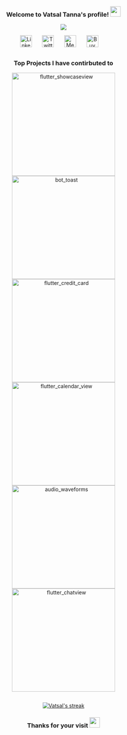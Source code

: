 <h3 align="center">
  Welcome to Vatsal Tanna's profile!
  <img src="https://media.giphy.com/media/hvRJCLFzcasrR4ia7z/giphy.gif" width="28">
</h3>

<!-- Typing SVG by DenverCoder1 - https://github.com/DenverCoder1/readme-typing-svg -->
<p align="center">
  <a href="https://github.com/DenverCoder1/readme-typing-svg"><img src="https://readme-typing-svg.herokuapp.com?font=Fira+Code&pause=100&color=f75c7e&center=true&vCenter=true&width=435&lines=Software+Engineer+%7C+Mentor+%7C+Trainer;Expertise+in+iOS+and+Flutter;4%2B+years+of+experience"></a>
</p>

<!-- Social icons section -->
<p align="center">
  <a href="https://in.linkedin.com/in/vatsal-tanna"><img width="32px" alt="Linkedin" title="Linkedin" src="https://img.icons8.com/ios-filled/50/f75c7e/linkedin.png"/></a>
  &#8287;&#8287;&#8287;&#8287;&#8287;
  <a href="https://twitter.com/tannavatsal"><img width="32px" alt="Twitter" title="Twitter" src="https://img.icons8.com/android/24/f75c7e/twitter.png"/></a>
  &#8287;&#8287;&#8287;&#8287;&#8287;
  <a href="https://medium.com/@vats.vt"><img width="32px" alt="Medium" title="Medium" src="https://img.icons8.com/ios-filled/50/f75c7e/medium-monogram--v1.png"/></a>
  &#8287;&#8287;&#8287;&#8287;&#8287;
   <a href="https://twitter.com/tannavatsal"><img width="32px" alt="Buy Me a Coffee" title="Buy Me a Coffee" src="https://img.icons8.com/ios-filled/50/f75c7e/coffee-to-go.png"/></a>
  &#8287;&#8287;&#8287;&#8287;&#8287;
</a>
</p>

##
<h3 align="center">
  Top Projects I have contirbuted to
</h3>

<!-- Small repo cards https://github.com/DenverCoder1/github-readme-stats (fork of anuraghazra/github-readme-stats) -->
<p align="center">
  <a href="https://github.com/SimformSolutionsPvtLtd/flutter_showcaseview"><img width="278" src="https://denvercoder1-github-readme-stats.vercel.app/api/pin/?username=SimformSolutionsPvtLtd&repo=flutter_showcaseview&theme=react&bg_color=1F222E&title_color=F85D7F&icon_color=F8D866&show_icons=false&hide_border=true" alt="flutter_showcaseview"></a>
  <a href="https://github.com/MMMzq/bot_toast"><img width="278" src="https://denvercoder1-github-readme-stats.vercel.app/api/pin/?username=MMMzq&repo=bot_toast&theme=react&bg_color=1F222E&title_color=F85D7F&icon_color=F8D866&show_icons=false&hide_border=true" alt="bot_toast"></a>
  <a href="https://github.com/SimformSolutionsPvtLtd/flutter_credit_card"><img width="278" src="https://denvercoder1-github-readme-stats.vercel.app/api/pin/?username=SimformSolutionsPvtLtd&repo=flutter_credit_card&theme=react&bg_color=1F222E&title_color=F85D7F&icon_color=F8D866&show_icons=false&hide_border=true" alt="flutter_credit_card"></a>
  <a href="https://github.com/SimformSolutionsPvtLtd/flutter_calendar_view"><img width="278" src="https://denvercoder1-github-readme-stats.vercel.app/api/pin/?username=SimformSolutionsPvtLtd&repo=flutter_calendar_view&theme=react&bg_color=1F222E&title_color=F85D7F&icon_color=F8D866&show_icons=false&hide_border=true" alt="flutter_calendar_view"></a>
  <a href="https://github.com/SimformSolutionsPvtLtd/audio_waveforms"><img width="278" src="https://denvercoder1-github-readme-stats.vercel.app/api/pin/?username=SimformSolutionsPvtLtd&repo=audio_waveforms&theme=react&bg_color=1F222E&title_color=F85D7F&icon_color=F8D866&show_icons=false&hide_border=true" alt="audio_waveforms"></a>
  <a href="https://github.com/SimformSolutionsPvtLtd/flutter_chatview"><img width="278" src="https://denvercoder1-github-readme-stats.vercel.app/api/pin/?username=SimformSolutionsPvtLtd&repo=flutter_chatview&theme=react&bg_color=1F222E&title_color=F85D7F&icon_color=F8D866&show_icons=false&hide_border=true" alt="flutter_chatview"></a>
</p>

##

<!-- GitHub Readme Streak Stats - https://github.com/DenverCoder1/github-readme-streak-stats -->
<p align="center">
  <a href="https://github.com/DenverCoder1/github-readme-streak-stats">
    <img title="🔥 Get streak stats for your profile at git.io/streak-stats" alt="Vatsal's streak" src="https://github-readme-streak-stats.herokuapp.com/?user=vatsaltanna&theme=monokai-metallian&hide_border=true"/>
  </a>
</p>

<h3 align="center">
  Thanks for your visit
  <img src="https://media.giphy.com/media/hvRJCLFzcasrR4ia7z/giphy.gif" width="28">
</h3>

